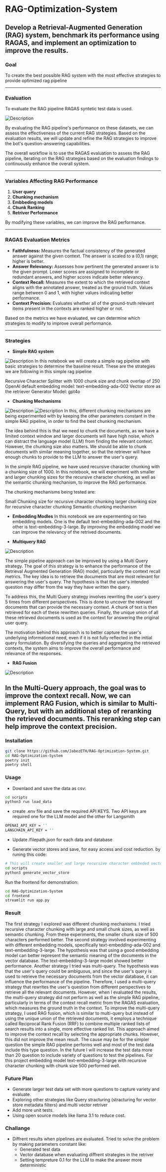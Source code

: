 # RAG-Optimization-System
Develop a Retrieval-Augmented Generation (RAG) system, benchmark its performance using RAGAS, and implement an optimization to improve the results.
---

### Goal
To create the best possible RAG system with the most effective strategies to provide optimized rag pipeline

---

### Evaluation
To evaluate the RAG pipeline RAGAS syntetic test data is used. 

![Description](/pictures/demonstration/Slide5.JPG)

By evaluating the RAG pipeline's performance on these datasets, we can assess the effectiveness of the current RAG strategies. Based on the evaluation results, we will update and refine the RAG strategies to improve the bot's question-answering capabilities.

The overall workflow is to use the RAGAS evaluation to assess the RAG pipeline, iterating on the RAG strategies based on the evaluation findings to continuously enhance the overall system.

---

### Variables Affecting RAG Performance
1. **User query**
2. **Chunking mechanism**
3. **Embbeding models**
3. **Chunk Ranking**
4. **Retriver Performance**

By modifying these variables, we can improve the RAG performance.

---

### RAGAS Evaluation Metrics

- **Faithfulness:** Measures the factual consistency of the generated answer against the given context. The answer is scaled to a (0,1) range; higher is better.
- **Answer Relevancy:** Assesses how pertinent the generated answer is to the given prompt. Lower scores are assigned to incomplete or redundant answers, and higher scores indicate better relevancy.
- **Context Recall:** Measures the extent to which the retrieved context aligns with the annotated answer, treated as the ground truth. Values range between 0 and 1, with higher values indicating better performance.
- **Context Precision:** Evaluates whether all of the ground-truth relevant items present in the contexts are ranked higher or not.

Based on the metrics we have evaluated, we can determine which strategies to modify to improve overall performance.

---

### Strategies

- **Simple RAG system**

![Description](pictures/demonstration/Slide1.JPG)
In this notebook we will create a simple rag pipeline with basic strategies to determine the baseline result. These are the strategies we are following in this simple rag pipeline

Recursive Character Splitter with 1000 chunk size and chunk overlap of 250
OpenAI default embedding model: text-embedding-ada-002
Vector store as the retriever
Generator Model: gpt4o
- **Chunking Mechanisms**

![Description](/pictures/demonstration/Slide2.JPG)
![Description](/pictures/demonstration/Slide3.JPG)
In this, different chunking mechanisms are being experimented with by keeping the other parameters constant in the simple RAG pipeline, in order to find the best chunking mechanism.

The idea behind this is that we need to chunk the documents, as we have a limited context window and larger documents will have high noise, which can distract the language model (LLM) from finding the relevant context. However, the chunking size also matters. We should be able to chunk documents with similar meaning together, so that the retriever will have enough chunks to provide to the LLM to answer the user's query.

In the simple RAG pipeline, we have used recursive character chunking with a chunking size of 1000. In this notebook, we will experiment with smaller and larger chunking sizes for the recursive character chunking, as well as the semantic chunking mechanism, to improve the RAG performance.

The chunking mechanisms being tested are:

Small Chunking size for recursive character chunking
larger chunking size for recursive character chunking
Semantic chunking mechanism

- **Embedding Modles**
In this notebook we are expermenting on two embedding models. One is the default text-embedding-ada-002 and the other is text-embedding-3-large. By improving the embedding model we can improve the relevancy of the retrived documents.

- **Multiquery RAG**

![Description](/pictures/demonstration/Slide4.JPG)

The simple pipeline approach can be improved by using a Multi Query strategy. The goal of this strategy is to enhance the performance of the Retrieval Augmented Generation (RAG) model, particularly the context recall metrics. The key idea is to retrieve the documents that are most relevant for answering the user's query. The hypothesis is that the user's intended question may differ from the way they have written the query.

To address this, the Multi Query strategy involves rewriting the user's query 5 times from different perspectives. This is done to uncover the relevant documents that can provide the necessary context. A chunk of text is then retrieved for each of these rewritten queries. Finally, the unique union of all these retrieved documents is used as the context for answering the original user query.

The motivation behind this approach is to better capture the user's underlying informational need, even if it is not fully reflected in the initial query formulation. By diversifying the queries and aggregating the retrieved contexts, the system aims to improve the overall performance and relevance of the responses.

- **RAG Fusion**

![Description](/pictures/demonstration/Slide6.JPG)

In the Multi-Query approach, the goal was to improve the context recall. Now, we can implement RAG Fusion, which is similar to Multi-Query, but with an additional step of reranking the retrieved documents. This reranking step can help improve the context precision.
---

### Installation
```sh
git clone https://github.com/JabezETH/RAG-Optimization-System.git
cd RAG-Optimization-System
poetry init
poetry shell
```
### Usage

- Downlaod and save the data as csv:
```sh
cd scripts
python3 run load_data
```
- create .env file and save the required API KEYS.
Two API keys are required one for the LLM model and the other for Langsmith

```sh
OPENAI_API_KEY = ''
LANGCHAIN_API_KEY = ''
```
- Update /filepath.json for each data and database

- Generate vector stores and save, for easy access and cost reduction.
by runing this code:
```sh
# This will create smaller and large recursive character embbeded vector dbs, semantic chunked vector db and embeded vector db with text-embedding-3-large embeding.
cd scripts
python3 generate_vector_store
```
Run the frontend for demonstration:
```sh
cd RAG-Optimization-System
cd frontend
streamlit run app.py
```
### Result

The first strategy I explored was different chunking mechanisms. I tried recursive character chunking with large and small chunk sizes, as well as semantic chunking. From these experiments, the smaller chunk size of 500 characters performed better. The second strategy involved experimenting with different embedding models, specifically text-embedding-ada-002 and text-embedding-3-large. The hypothesis was that using a good embedding model can better represent the semantic meaning of the documents in the vector database. The text-embedding-3-large model showed better performance.
Another strategy I tried was multi-query. The hypothesis was that the user's query could be ambiguous, and since the user's query is used to retrieve the necessary documents from the vector database, it can influence the performance of the pipeline. Therefore, I used a multi-query strategy that rewrites the user's question from different perspectives to retrieve all the relevant documents. However, when I evaluated the results, the multi-query strategy did not perform as well as the simple RAG pipeline, particularly in terms of the context recall metric from the RAGAS evaluation, which measures the ground truth in the context.
To improve the multi-query strategy, I used RAG fusion, which is similar to multi-query but instead of using the unique union of the retrieved documents, it employs a technique called Reciprocal Rank Fusion (RRF) to combine multiple ranked lists of search results into a single, more effective ranked list. This approach aimed to improve the context recall by selecting the appropriate chunks. However, this did not improve the mean result. The cause may be for the simpler question the simple RAG pipeline performs well and most of the test data include this type question. In the future I will increase the test data more than 20 question to include variety of questions to test the pipelines. For this project embedding model text-embedding-3-large with recursive character chunking with chunk size 500 performed well.


### Future Plan
- Generate larger test data set with more questions to capture variety and evaluate.
- Exploring other strategies like Query stracturing (stracturing for vector store metadata filters) and multi vector retriver
- Add more unit tests.
- Using open source models like llama 3.1 to reduce cost.

### Challange

- Diffrent results when pipelines are evaluated. Tried to solve the problem by making parameters constant like:
    - Generated test data
    - Vector database when evaluating diffrent strategies in the retriver
    - Setting tempreture 0.1 for the LLM to make the answer more deterministic
